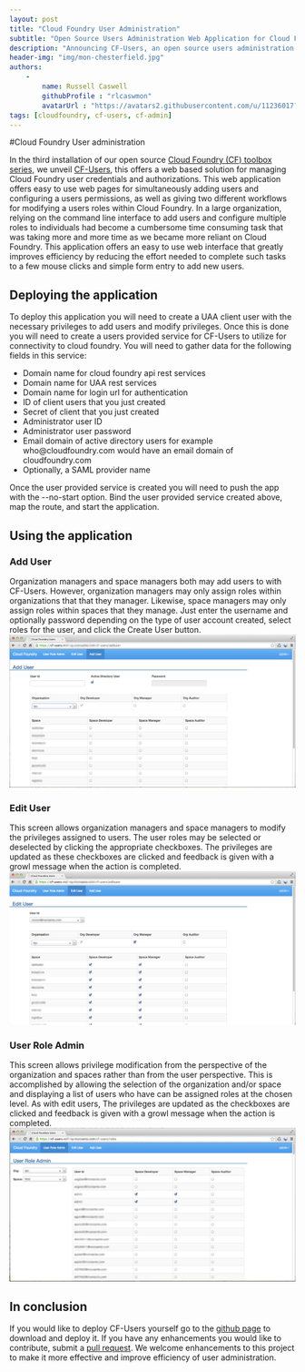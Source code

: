 ```yaml
---
layout: post
title: "Cloud Foundry User Administration"
subtitle: "Open Source Users Administration Web Application for Cloud Foundry"
description: "Announcing CF-Users, an open source users administration web application for Cloud Foundry"
header-img: "img/mon-chesterfield.jpg"
authors:
    -
        name: Russell Caswell
        githubProfile : "rlcaswmon"
        avatarUrl : "https://avatars2.githubusercontent.com/u/11236017?v=3"
tags: [cloudfoundry, cf-users, cf-admin]
---
```

#Cloud Foundry User administration

In the third installation of our open source [Cloud Foundry (CF) toolbox series](http://engineering.monsanto.com/2015/07/22/building-an-open-source-cloud-foundry-toolbox/), we unveil [CF-Users](https://github.com/MonsantoCo/cf-users), this offers a web based solution for managing Cloud Foundry user credentials and authorizations.   This web application offers easy to use web pages for simultaneously adding users and configuring a users permissions, as well as giving two different workflows for modifying a users roles within Cloud Foundry.  In a large organization, relying on the command line interface to add users and configure multiple roles to individuals had become a cumbersome time consuming task that was taking more and more time as we became more reliant on Cloud Foundry.  This application offers an easy to use web interface that greatly improves efficiency by reducing the effort needed to complete such tasks to a few mouse clicks and simple form entry to add new users.

## Deploying the application
To deploy this application you will need to  create a UAA client user with the necessary privileges to add users and modify privileges.  Once this is done you will need to create a users provided service for CF-Users to utilize for connectivity to cloud foundry.  You will need to gather data for the following fields in this service:
<ul>
<li>Domain name for cloud foundry api rest services</li>
<li>Domain name for UAA rest services</li>
<li>Domain name for login url for authentication</li>
<li>ID of client users that you just created</li>
<li>Secret of client that you just created</li>
<li>Administrator user ID</li>
<li>Administrator user password</li>
<li>Email domain of active directory users for example who@cloudfoundry.com would have an email domain of cloudfoundry.com</li>
<li>Optionally, a SAML provider name</li>
</ul>

Once the user provided service is created you will need to push the app with the --no-start option.  Bind the user provided service created above, map the route, and start the application.

## Using the application

### Add User
Organization managers and space managers both may add users to with CF-Users.  However, organization managers may only assign roles within organizations that that they manager.  Likewise, space managers may only assign roles within spaces that they manage.  Just enter the username and optionally password depending on the type of user account created, select roles for the user, and click the Create User button.
![Add user ](/img/AddUser.jpg)

### Edit User
This screen allows organization managers and space managers to modify the privileges assigned to users.  The user roles may be selected or deselected by clicking the appropriate checkboxes.   The privileges are updated as these checkboxes are clicked and feedback is given with a growl message when the action is completed.
![Edit user ](/img/EditUser.jpg)

### User Role Admin
This screen allows privilege modification from the perspective of the organization and spaces rather than from the user perspective.  This is accomplished by allowing the selection of the organization and/or space and displaying a list of users who have can be assigned roles at the chosen level.  As with edit users, The privileges are updated as the checkboxes are clicked and feedback is given with a growl message when the action is completed.
![User role admin ](/img/UserRoleAdmin.jpg)

##  In conclusion  
If you would like to deploy CF-Users yourself go to the [github page](https://github.com/MonsantoCo/cf-users) to download and deploy it.  If you have any enhancements you would like to contribute, submit a [pull request](https://help.github.com/articles/using-pull-requests/).  We welcome enhancements to this project to make it more effective and improve efficiency of user administration.